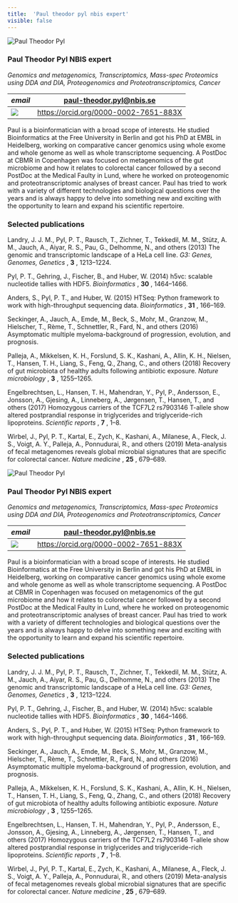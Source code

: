 ```yaml
---
title:  'Paul theodor pyl nbis expert'
visible: false
---
```

    

![Paul Theodor Pyl](/assets/img/staff/paul-theodor-pyl.jpg)

###  Paul Theodor Pyl NBIS expert

_Genomics and metagenomics, Transcriptomics, Mass-spec Proteomics using DDA and DIA, Proteogenomics and Proteotranscriptomics, Cancer_

_email_|  paul-theodor.pyl@nbis.se  
---|---  
![](/assets/img/orcid_24x24_bw.png)| <https://orcid.org/0000-0002-7651-883X>  
  


Paul is a bioinformatician with a broad scope of interests. He studied Bioinformatics at the Free University in Berlin and got his PhD at EMBL in Heidelberg, working on comparative cancer genomics using whole exome and whole genome as well as whole transcriptome sequencing. A PostDoc at CBMR in Copenhagen was focused on metagenomics of the gut microbiome and how it relates to colorectal cancer followed by a second PostDoc at the Medical Faulty in Lund, where he worked on proteogenomic and proteotranscriptomic analyses of breast cancer. Paul has tried to work with a variety of different technologies and biological questions over the years and is always happy to delve into something new and exciting with the opportunity to learn and expand his scientific repertoire.

###  Selected publications 

Landry, J. J. M., Pyl, P. T., Rausch, T., Zichner, T., Tekkedil, M. M., Stütz, A. M., Jauch, A., Aiyar, R. S., Pau, G., Delhomme, N., and others (2013) The genomic and transcriptomic landscape of a HeLa cell line. _G3: Genes, Genomes, Genetics_ , **3** , 1213–1224.  
  
Pyl, P. T., Gehring, J., Fischer, B., and Huber, W. (2014) h5vc: scalable nucleotide tallies with HDF5. _Bioinformatics_ , **30** , 1464–1466.  
  
Anders, S., Pyl, P. T., and Huber, W. (2015) HTSeq: Python framework to work with high-throughput sequencing data. _Bioinformatics_ , **31** , 166–169.  
  
Seckinger, A., Jauch, A., Emde, M., Beck, S., Mohr, M., Granzow, M., Hielscher, T., Rème, T., Schnettler, R., Fard, N., and others (2016) Asymptomatic multiple myeloma-background of progression, evolution, and prognosis.  
  
Palleja, A., Mikkelsen, K. H., Forslund, S. K., Kashani, A., Allin, K. H., Nielsen, T., Hansen, T. H., Liang, S., Feng, Q., Zhang, C., and others (2018) Recovery of gut microbiota of healthy adults following antibiotic exposure. _Nature microbiology_ , **3** , 1255–1265.  
  
Engelbrechtsen, L., Hansen, T. H., Mahendran, Y., Pyl, P., Andersson, E., Jonsson, A., Gjesing, A., Linneberg, A., Jørgensen, T., Hansen, T., and others (2017) Homozygous carriers of the TCF7L2 rs7903146 T-allele show altered postprandial response in triglycerides and triglyceride-rich lipoproteins. _Scientific reports_ , **7** , 1–8.  
  
Wirbel, J., Pyl, P. T., Kartal, E., Zych, K., Kashani, A., Milanese, A., Fleck, J. S., Voigt, A. Y., Palleja, A., Ponnudurai, R., and others (2019) Meta-analysis of fecal metagenomes reveals global microbial signatures that are specific for colorectal cancer. _Nature medicine_ , **25** , 679–689. 

![Paul Theodor Pyl](/assets/img/staff/paul-theodor-pyl.jpg)

###  Paul Theodor Pyl NBIS expert

_Genomics and metagenomics, Transcriptomics, Mass-spec Proteomics using DDA and DIA, Proteogenomics and Proteotranscriptomics, Cancer_

_email_|  paul-theodor.pyl@nbis.se  
---|---  
![](/assets/img/orcid_24x24_bw.png)| <https://orcid.org/0000-0002-7651-883X>  
  


Paul is a bioinformatician with a broad scope of interests. He studied Bioinformatics at the Free University in Berlin and got his PhD at EMBL in Heidelberg, working on comparative cancer genomics using whole exome and whole genome as well as whole transcriptome sequencing. A PostDoc at CBMR in Copenhagen was focused on metagenomics of the gut microbiome and how it relates to colorectal cancer followed by a second PostDoc at the Medical Faulty in Lund, where he worked on proteogenomic and proteotranscriptomic analyses of breast cancer. Paul has tried to work with a variety of different technologies and biological questions over the years and is always happy to delve into something new and exciting with the opportunity to learn and expand his scientific repertoire.

###  Selected publications 

Landry, J. J. M., Pyl, P. T., Rausch, T., Zichner, T., Tekkedil, M. M., Stütz, A. M., Jauch, A., Aiyar, R. S., Pau, G., Delhomme, N., and others (2013) The genomic and transcriptomic landscape of a HeLa cell line. _G3: Genes, Genomes, Genetics_ , **3** , 1213–1224.  
  
Pyl, P. T., Gehring, J., Fischer, B., and Huber, W. (2014) h5vc: scalable nucleotide tallies with HDF5. _Bioinformatics_ , **30** , 1464–1466.  
  
Anders, S., Pyl, P. T., and Huber, W. (2015) HTSeq: Python framework to work with high-throughput sequencing data. _Bioinformatics_ , **31** , 166–169.  
  
Seckinger, A., Jauch, A., Emde, M., Beck, S., Mohr, M., Granzow, M., Hielscher, T., Rème, T., Schnettler, R., Fard, N., and others (2016) Asymptomatic multiple myeloma-background of progression, evolution, and prognosis.  
  
Palleja, A., Mikkelsen, K. H., Forslund, S. K., Kashani, A., Allin, K. H., Nielsen, T., Hansen, T. H., Liang, S., Feng, Q., Zhang, C., and others (2018) Recovery of gut microbiota of healthy adults following antibiotic exposure. _Nature microbiology_ , **3** , 1255–1265.  
  
Engelbrechtsen, L., Hansen, T. H., Mahendran, Y., Pyl, P., Andersson, E., Jonsson, A., Gjesing, A., Linneberg, A., Jørgensen, T., Hansen, T., and others (2017) Homozygous carriers of the TCF7L2 rs7903146 T-allele show altered postprandial response in triglycerides and triglyceride-rich lipoproteins. _Scientific reports_ , **7** , 1–8.  
  
Wirbel, J., Pyl, P. T., Kartal, E., Zych, K., Kashani, A., Milanese, A., Fleck, J. S., Voigt, A. Y., Palleja, A., Ponnudurai, R., and others (2019) Meta-analysis of fecal metagenomes reveals global microbial signatures that are specific for colorectal cancer. _Nature medicine_ , **25** , 679–689. 
